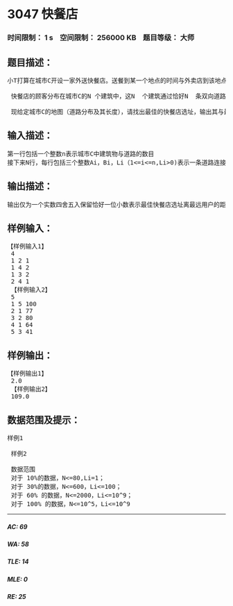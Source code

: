 # 3047 快餐店   
### 时间限制： 1 s&nbsp;&nbsp;&nbsp;&nbsp;空间限制： 256000 KB&nbsp;&nbsp;&nbsp;&nbsp;题目等级： 大师  
## 题目描述：  

<pre>
小T打算在城市C开设一家外送快餐店。送餐到某一个地点的时间与外卖店到该地点之间最短路径长度是成正比的，小T希望快餐店的地址选在离最远的顾客距离最近的地方。  
   
 快餐店的顾客分布在城市C的N 个建筑中，这N  个建筑通过恰好N  条双向道路连接起来，不存在任何两条道路连接了相同的两个建筑。任意两个建筑之间至少存在一条由双向道路连接而成 的路径。小T的快餐店可以开设在任一建筑中，也可以开设在任意一条道路的某个位置上（该位置与道路两端的建筑的距离不一定是整数）。  
   
 现给定城市C的地图（道路分布及其长度），请找出最佳的快餐店选址，输出其与最远的顾客之间的距离。
</pre>
  
  
## 输入描述：  

<pre>
第一行包括一个整数n表示城市C中建筑物与道路的数目
接下来N行，每行包括三个整数Ai，Bi，Li（1<=i<=n,Li>0)表示一条道路连接了Ai，Bi，其长度为Li
</pre>
  
  
## 输出描述：  

<pre>
输出仅为一个实数四舍五入保留恰好一位小数表示最佳快餐店选址离最远用户的距离
</pre>
  
  
## 样例输入：  

<pre>
【样例输入1】  
 4   
 1 2 1   
 1 4 2   
 1 3 2   
 2 4 1  
 【样例输入2】  
 5  
 1 5 100  
 2 1 77  
 3 2 80  
 4 1 64  
 5 3 41
</pre>
  
  
## 样例输出：  

<pre>
【样例输出1】  
 2.0   
 【样例输出2】  
 109.0
</pre>
  
  
## 数据范围及提示：  

<pre>
样例1  
   
 样例2  
   
 数据范围  
 对于 10%的数据，N<=80,Li=1；   
 对于 30%的数据，N<=600，Li<=100；   
 对于 60% 的数据，N<=2000，Li<=10^9；   
 对于 100% 的数据，N<=10^5，Li<=10^9
</pre>
  
  
***  

##### AC: 69  
##### WA: 58  
##### TLE: 14  
##### MLE: 0  
##### RE: 25  
